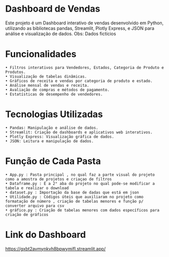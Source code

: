 # Dashboard de Vendas

Este projeto é um Dashboard interativo de vendas desenvolvido em Python, utilizando as bibliotecas pandas, Streamlit, Plotly Express, e JSON para análise e visualização de dados.
Obs: Dados fictícios

# Funcionalidades
    • Filtros interativos para Vendedores, Estados, Categoria de Produto e Produtos.
    • Visualização de tabelas dinâmicas.
    • Gráficos de receita e vendas por categoria de produto e estado.
    • Análise mensal de vendas e receita.
    • Avaliação de compras e métodos de pagamento.
    • Estatísticas de desempenho de vendedores.

# Tecnologias Utilizadas
    • Pandas: Manipulação e análise de dados.
    • Streamlit: Criação de dashboards e aplicativos web interativos.
    • Plotly Express: Visualização gráfica de dados.
    • JSON: Leitura e manipulação de dados.

# Função de Cada Pasta
    • App.py : Pasta principal , no qual faz a parte visual do projeto como a amostra de projetos e criaçao de filtros
    • Dataframe.py : É a 2° aba do projeto no qual pode-se modificar a tabela e realizar o download
    • dataset.py : Importação da base de dadas que está em json
    • Utilidade.py : Códigos úteis que auxiliaram no projeto como formatação de número , criação de tabelas menores e função p/ converter arquivo para csv
    • gráfico.py : Criação de tabelas menores com dados específicos para criação de gráficos

# Link do Dashboard
https://gxbt2avmynkvh8bpwymifl.streamlit.app/